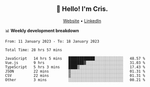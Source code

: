 
<h2 align="center">👋 Hello! I'm Cris.</h2>
<p align="center">
  <a href="https://www.criscunas.dev">Website</a> •
  <a href="https://www.linkedin.com/in/cristophercunas/">LinkedIn</a> 
</p>


📊 **Weekly development breakdown**
<!--START_SECTION:waka-->

```text
From: 11 January 2023 - To: 18 January 2023

Total Time: 28 hrs 57 mins

JavaScript   14 hrs 5 mins   ████████████░░░░░░░░░░░░░   48.57 %
Vue.js       9 hrs           ███████▓░░░░░░░░░░░░░░░░░   31.03 %
TypeScript   5 hrs 3 mins    ████▒░░░░░░░░░░░░░░░░░░░░   17.43 %
JSON         22 mins         ▒░░░░░░░░░░░░░░░░░░░░░░░░   01.31 %
CSV          22 mins         ▒░░░░░░░░░░░░░░░░░░░░░░░░   01.31 %
Other        3 mins          ░░░░░░░░░░░░░░░░░░░░░░░░░   00.21 %
```

<!--END_SECTION:waka-->
